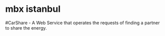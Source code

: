 # mbx istanbul
#CarShare - A Web Service that operates the requests of finding a partner to share the energy.
